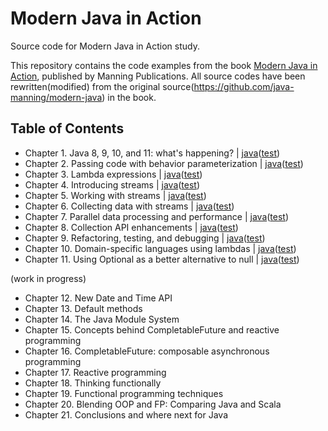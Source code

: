 # Modern Java in Action

Source code for Modern Java in Action study.

This repository contains the code examples from the book [Modern Java in Action](https://www.manning.com/books/modern-java-in-action), published by Manning Publications. All source codes have been rewritten(modified) from the original source(https://github.com/java-manning/modern-java) in the book.

## Table of Contents

- Chapter 1. Java 8, 9, 10, and 11: what's happening? | [java](https://github.com/codejsha/modern-java-in-action/tree/main/src/main/java/com/example/demo/chapter01)([test](https://github.com/codejsha/modern-java-in-action/tree/main/src/test/java/com/example/demo/chapter01))
- Chapter 2. Passing code with behavior parameterization | [java](https://github.com/codejsha/modern-java-in-action/tree/main/src/main/java/com/example/demo/chapter02)([test](https://github.com/codejsha/modern-java-in-action/tree/main/src/test/java/com/example/demo/chapter02))
- Chapter 3. Lambda expressions | [java](https://github.com/codejsha/modern-java-in-action/tree/main/src/main/java/com/example/demo/chapter03)([test](https://github.com/codejsha/modern-java-in-action/tree/main/src/test/java/com/example/demo/chapter03))
- Chapter 4. Introducing streams | [java](https://github.com/codejsha/modern-java-in-action/tree/main/src/main/java/com/example/demo/chapter04)([test](https://github.com/codejsha/modern-java-in-action/tree/main/src/test/java/com/example/demo/chapter04))
- Chapter 5. Working with streams | [java](https://github.com/codejsha/modern-java-in-action/tree/main/src/main/java/com/example/demo/chapter05)([test](https://github.com/codejsha/modern-java-in-action/tree/main/src/test/java/com/example/demo/chapter05))
- Chapter 6. Collecting data with streams | [java](https://github.com/codejsha/modern-java-in-action/tree/main/src/main/java/com/example/demo/chapter06)([test](https://github.com/codejsha/modern-java-in-action/tree/main/src/test/java/com/example/demo/chapter06))
- Chapter 7. Parallel data processing and performance | [java](https://github.com/codejsha/modern-java-in-action/tree/main/src/main/java/com/example/demo/chapter07)([test](https://github.com/codejsha/modern-java-in-action/tree/main/src/test/java/com/example/demo/chapter07))
- Chapter 8. Collection API enhancements | [java](https://github.com/codejsha/modern-java-in-action/tree/main/src/main/java/com/example/demo/chapter08)([test](https://github.com/codejsha/modern-java-in-action/tree/main/src/test/java/com/example/demo/chapter08))
- Chapter 9. Refactoring, testing, and debugging | [java](https://github.com/codejsha/modern-java-in-action/tree/main/src/main/java/com/example/demo/chapter09)([test](https://github.com/codejsha/modern-java-in-action/tree/main/src/test/java/com/example/demo/chapter09))
- Chapter 10. Domain-specific languages using lambdas | [java](https://github.com/codejsha/modern-java-in-action/tree/main/src/main/java/com/example/demo/chapter10)([test](https://github.com/codejsha/modern-java-in-action/tree/main/src/test/java/com/example/demo/chapter10))
- Chapter 11. Using Optional as a better alternative to null | [java](https://github.com/codejsha/modern-java-in-action/tree/main/src/main/java/com/example/demo/chapter11)([test](https://github.com/codejsha/modern-java-in-action/tree/main/src/test/java/com/example/demo/chapter11))

(work in progress)

- Chapter 12. New Date and Time API
- Chapter 13. Default methods
- Chapter 14. The Java Module System
- Chapter 15. Concepts behind CompletableFuture and reactive programming
- Chapter 16. CompletableFuture: composable asynchronous programming
- Chapter 17. Reactive programming
- Chapter 18. Thinking functionally
- Chapter 19. Functional programming techniques
- Chapter 20. Blending OOP and FP: Comparing Java and Scala
- Chapter 21. Conclusions and where next for Java
